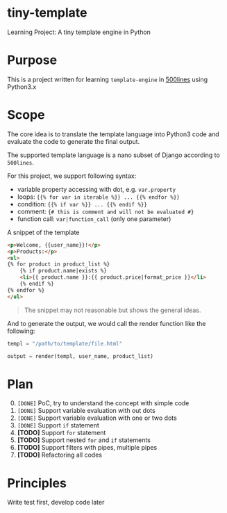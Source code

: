 # tiny-template
Learning Project: A tiny template engine in Python

# Purpose

This is a project written for learning `template-engine` in [500lines](https://github.com/aosabook/500lines/blob/master/template-engine/template-engine.markdown) using Python3.x

# Scope

The core idea is to translate the template language into Python3 code and evaluate the code to generate the final output.

The supported template language is a nano subset of Django according to `500lines`.

For this project, we support following syntax:

- variable property accessing with dot, e.g. `var.property`
- loops: `{{% for var in iterable %}} ... {{% endfor %}}`
- condition: `{{% if var %}} ... {{% endif %}}`
- comment: `{# this is comment and will not be evaluated #}`
- function call: `var|function_call` (only one parameter)

A snippet of the template

```html
<p>Welcome, {{user_name}}!</p>
<p>Products:</p>
<ul>
{% for product in product_list %}
    {% if product.name|exists %}
    <li>{{ product.name }}:{{ product.price|format_price }}</li>
    {% endif %}
{% endfor %}
</ul>
```
> The snippet may not reasonable but shows the general ideas.

And to generate the output, we would call the render function like the following:
```python
templ = "/path/to/template/file.html"

output = render(templ, user_name, product_list)
```

# Plan

0. `[DONE]` PoC, try to understand the concept with simple code
1. `[DONE]` Support variable evaluation with out dots
2. `[DONE]` Support variable evaluation with one or two dots
3. `[DONE]` Support `if` statement
4. **[TODO]** Support `for` statement
5. **[TODO]** Support nested `for` and `if` statements
6. **[TODO]** Support filters with pipes, multiple pipes
7. **[TODO]** Refactoring all codes

# Principles

Write test first, develop code later
